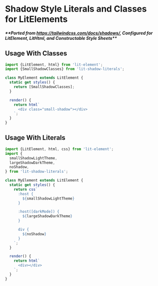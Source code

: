 # Shadow Style Literals and Classes for LitElements

##### \*\*Ported from https://tailwindcss.com/docs/shadows/, Configured for LitElement, LitHtml, and Constructable Style Sheets\*\*

## Usage With Classes

```js
import {LitElement, html} from 'lit-element';
import {SmallShadowClasses} from 'lit-shadow-literals';

class MyElement extends LitElement {
  static get styles() {
    return [SmallShadowClasses];
  }

  render() {
    return html`
      <div class="small-shadow"></div>
    `;
  }
}
```

## Usage With Literals

```js
import {LitElement, html, css} from 'lit-element';
import {
  smallShadowLightTheme,
  largeShadowDarkTheme,
  noShadow,
} from 'lit-shadow-literals';

class MyElement extends LitElement {
  static get styles() {
    return css`
      :host {
        ${smallShadowLightTheme}
      }

      :host([darkMode]) {
        ${largeShadowDarkTheme}
      }

      div {
        ${noShadow}
      }
    `;
  }

  render() {
    return html`
      <div></div>
    `;
  }
}
```

